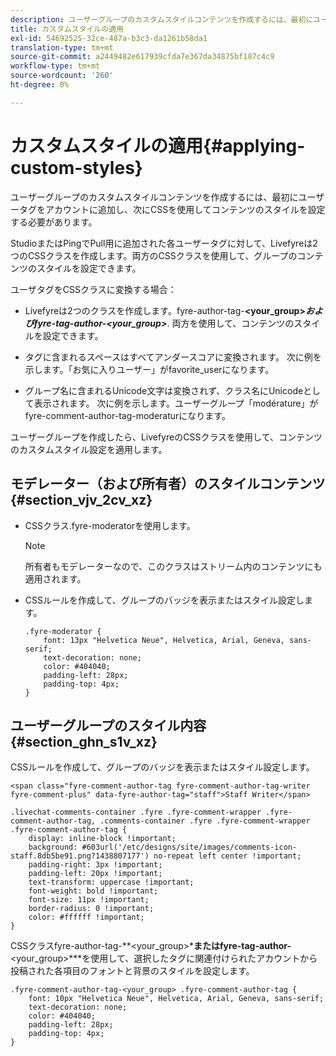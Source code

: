 ```yaml
---
description: ユーザーグループのカスタムスタイルコンテンツを作成するには、最初にユーザータグをアカウントに追加し、次にCSSを使用してコンテンツのスタイルを設定する必要があります。
title: カスタムスタイルの適用
exl-id: 54692525-32ce-487a-b3c3-da1261b58da1
translation-type: tm+mt
source-git-commit: a2449482e617939cfda7e367da34875bf187c4c9
workflow-type: tm+mt
source-wordcount: '260'
ht-degree: 0%

---
```


# カスタムスタイルの適用{#applying-custom-styles}

ユーザーグループのカスタムスタイルコンテンツを作成するには、最初にユーザータグをアカウントに追加し、次にCSSを使用してコンテンツのスタイルを設定する必要があります。

StudioまたはPingでPull用に追加された各ユーザータグに対して、Livefyreは2つのCSSクラスを作成します。両方のCSSクラスを使用して、グループのコンテンツのスタイルを設定できます。

ユーザタグをCSSクラスに変換する場合：

* Livefyreは2つのクラスを作成します。fyre-author-tag-**&lt;your_group>***およびfyre-tag-author-**&lt;your_group>***. 両方を使用して、コンテンツのスタイルを設定できます。

* タグに含まれるスペースはすべてアンダースコアに変換されます。 次に例を示します。「お気に入りユーザー」がfavorite_userになります。
* グループ名に含まれるUnicode文字は変換されず、クラス名にUnicodeとして表示されます。 次に例を示します。ユーザーグループ「modérature」がfyre-comment-author-tag-moderaturになります。

ユーザーグループを作成したら、LivefyreのCSSクラスを使用して、コンテンツのカスタムスタイル設定を適用します。

## モデレーター（および所有者）のスタイルコンテンツ{#section_vjv_2cv_xz}

* CSSクラス.fyre-moderatorを使用します。

   >[!NOTE]
   >
   >所有者もモデレーターなので、このクラスはストリーム内のコンテンツにも適用されます。

* CSSルールを作成して、グループのバッジを表示またはスタイル設定します。

   ```
   .fyre-moderator { 
       font: 13px "Helvetica Neue", Helvetica, Arial, Geneva, sans-serif; 
       text-decoration: none; 
       color: #404040; 
       padding-left: 28px; 
       padding-top: 4px; 
   }
   ```

## ユーザーグループのスタイル内容{#section_ghn_s1v_xz}

CSSルールを作成して、グループのバッジを表示またはスタイル設定します。

```
<span class="fyre-comment-author-tag fyre-comment-author-tag-writer fyre-comment-plus" data-fyre-author-tag="staff">Staff Writer</span>
```

```
.livechat-comments-container .fyre .fyre-comment-wrapper .fyre-comment-author-tag, .comments-container .fyre .fyre-comment-wrapper .fyre-comment-author-tag { 
    display: inline-block !important; 
    background: #603url('/etc/designs/site/images/comments-icon-staff.8db5be91.png?1438807177') no-repeat left center !important; 
    padding-right: 3px !important; 
    padding-left: 20px !important; 
    text-transform: uppercase !important; 
    font-weight: bold !important; 
    font-size: 11px !important; 
    border-radius: 0 !important; 
    color: #ffffff !important; 
}
```

CSSクラスfyre-author-tag-**&lt;your_group>***またはfyre-tag-author-**&lt;your_group>***を使用して、選択したタグに関連付けられたアカウントから投稿された各項目のフォントと背景のスタイルを設定します。

```
.fyre-comment-author-tag-<your_group> .fyre-comment-author-tag { 
    font: 10px "Helvetica Neue", Helvetica, Arial, Geneva, sans-serif; 
    text-decoration: none; 
    color: #404040; 
    padding-left: 28px; 
    padding-top: 4px; 
}
```
